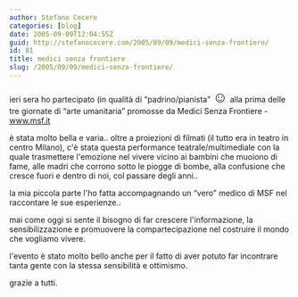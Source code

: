 ```yaml
---
author: Stefano Cecere
categories: [blog]
date: 2005-09-09T12:04:55Z
guid: http://stefanocecere.com/2005/09/09/medici-senza-frontiere/
id: 81
title: medici senza frontiere
slug: /2005/09/09/medici-senza-frontiere/
---
```


ieri sera ho partecipato (in qualità di &#x201c;padrino/pianista&#x201d; <span style="font-size: 20pt">&#x263a;</span> alla prima delle tre giornate di &#x201c;arte umanitaria&#x201d; promosse da Medici Senza Frontiere - www.msf.it

è stata molto bella e varia.. oltre a proiezioni di filmati (il tutto era in teatro in centro Milano), c'è stata questa performance teatrale/multimediale con la quale trasmettere l'emozione nel vivere vicino ai bambini che muoiono di fame, alle madri che corrono sotto le piogge di bombe, alla confusione che cresce fuori e dentro di noi, col passare degli anni..

la mia piccola parte l'ho fatta accompagnando un &#x201c;vero&#x201d; medico di MSF nel raccontare le sue esperienze..

mai come oggi si sente il bisogno di far crescere l'informazione, la sensibilizzazione e promuovere la compartecipazione nel costruire il mondo che vogliamo vivere.

l'evento è stato molto bello anche per il fatto di aver potuto far incontrare tanta gente con la stessa sensibilità e ottimismo.

grazie a tutti.